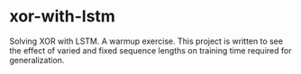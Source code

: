 # xor-with-lstm
Solving XOR with LSTM. A warmup exercise.
This project is written to see the effect of varied and fixed sequence lengths on training time required for generalization.
